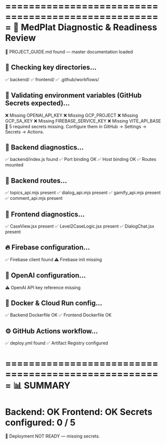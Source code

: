 =====================================================
🧠 MedPlat Diagnostic & Readiness Review
=====================================================
📘 PROJECT_GUIDE.md found — master documentation loaded

## 📁 Checking key directories...
✅ backend/
✅ frontend/
✅ .github/workflows/

## 🔐 Validating environment variables (GitHub Secrets expected)...
❌ Missing OPENAI_API_KEY
❌ Missing GCP_PROJECT
❌ Missing GCP_SA_KEY
❌ Missing FIREBASE_SERVICE_KEY
❌ Missing VITE_API_BASE
🚨 5 required secrets missing. Configure them in GitHub → Settings → Secrets → Actions.

## 🧱 Backend diagnostics...
✅ backend/index.js found
✅ Port binding OK
✅ Host binding OK
✅ Routes mounted

## 🧩 Backend routes...
✅ topics_api.mjs present
✅ dialog_api.mjs present
✅ gamify_api.mjs present
✅ comment_api.mjs present

## 🎨 Frontend diagnostics...
✅ CaseView.jsx present
✅ Level2CaseLogic.jsx present
✅ DialogChat.jsx present

## 🔥 Firebase configuration...
✅ Firebase client found
⚠️ Firebase init missing

## 🧠 OpenAI configuration...
⚠️ OpenAI API key reference missing

## 🐳 Docker & Cloud Run config...
✅ Backend Dockerfile OK
✅ Frontend Dockerfile OK

## ⚙️ GitHub Actions workflow...
✅ deploy.yml found
✅ Artifact Registry configured

=====================================================
📊 SUMMARY
=====================================================
Backend: OK
Frontend: OK
Secrets configured: 0 / 5
=====================================================
🚨 Deployment NOT READY — missing secrets.
